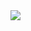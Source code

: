 <img src="https://media.discordapp.net/attachments/1011641273393885239/1016009402052001853/Bannerwide-11.png?width=1440&height=480" />
